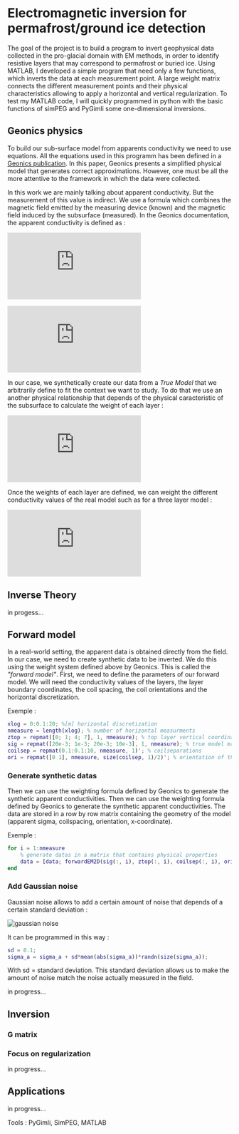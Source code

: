 # Electromagnetic inversion for permafrost/ground ice detection

The goal of the project is to build a program to invert geophysical data collected in the pro-glacial domain with EM methods, in order to identify resistive layers that may correspond to permafrost or buried ice. Using MATLAB, I developed a simple program that need only a few functions, which inverts the data at each measurement point. A large weight matrix connects the different measurement points and their physical characteristics allowing to apply a horizontal and vertical regularization. To test my MATLAB code, I will quickly programmed in python with the basic functions of simPEG and PyGimli some one-dimensional inversions. 

## Geonics physics

To build our sub-surface model from apparents conductivity we need to use equations. All the equations used in this programm has been defined in a [Geonics publication](http://www.geonics.com/pdfs/technicalnotes/tn6.pdf). In this paper, Geonics presents a simplified physical model that generates correct approximations. However, one must be all the more attentive to the framework in which the data were collected. 

In this work we are mainly talking about apparent conductivity. But the measurement of this value is indirect. We use a formula which combines the magnetic field emitted by the measuring device (known) and the magnetic field induced by the subsurface (measured). In the Geonics documentation, the apparent conductivity is defined as :

![sigma_a equation](https://latex.codecogs.com/gif.latex?%5Csigma_a%20%3D%20%5Cfrac%7B4%7D%7B%5Comega%20%5Cmu_0%20s%5E2%7D%20%5Cfrac%7BH_s%7D%7BH_p%7D)

![sigma_ a equation description](https://latex.codecogs.com/gif.latex?%5C%5C%20H_s%20%3D%20%5Ctextrm%7Bsecondary%20magnetic%20fiedl%20at%20the%20reciever%20coil%7D%20%5C%5C%20H_b%20%3D%20%5Ctextrm%7Bprimary%20magnetic%20filed%20at%20the%20reciever%20coil%7D%20%5C%5C%20%5Comega%3D%202%5Cpi%20f%20%5C%5C%20f%20%3D%20%5Ctextrm%7Bfrequency%20%5BHz%5D%7D%5C%5C%20%5Cmu_0%20%3D%20%5Ctextrm%7Bpermeability%20of%20free%20space%7D%5C%5C%20s%20%3D%20%5Ctextrm%7Bintercoil%20spacing%20%5Bm%5D%7D)

In our case, we synthetically create our data from a *True Model* that we arbitrarily define to fit the context we want to study. To do that we use an another physical relationship that depends of the physical caracteristic of the subsurface to calculate the weight of each layer :

![weight function](https://latex.codecogs.com/gif.latex?%5C%5C%20R_V%28z%29%20%3D%20%5Cfrac%7B1%7D%7B%284z%5E2&plus;1%29%5E%7B%5Cfrac%7B1%7D%7B2%7D%7D%7D%5C%5C%20R_H%28z%29%20%3D%20%5Csqrt%7B4z%5E2&plus;1%7D%20-%202z%5C%5C%20%5C%5C%20z%20%3D%20%5Cfrac%7Bz_%7Btop%7D%7D%7Bs%7D%5C%5C%20z_%7Btop%7D%20%3D%20%5Ctextrm%7Bvertical%20coordinate%20of%20the%20top%20of%20the%20layer%7D)

Once the weights of each layer are defined, we can weight the different conductivity values of the real model such as for a three layer model :

![weight tot](https://latex.codecogs.com/gif.latex?%5Csigma_a%20%3D%20%5Csigma_1%5B1-R%28z_1%29%5D%20&plus;%20%5Csigma_2%5BR%28z_1%29-R%28z_2%29%5D%20&plus;%20%5Csigma_3%20R%28z_2%29)

## Inverse Theory

in progess...

## Forward model
In a real-world setting, the apparent data is obtained directly from the field. In our case, we need to create synthetic data to be inverted. We do this using the weight system defined above by Geonics. This is called the *"forward model"*. First, we need to define the parameters of our forward model. We will need the conductivity values of the layers, the layer boundary coordinates, the coil spacing, the coil orientations and the horizontal discretization.

Exemple :
```matlab
xlog = 0:0.1:20; %[m] horizontal discretization
nmeasure = length(xlog); % number of horizontal measurments
ztop = repmat([0; 1; 4; 7], 1, nmeasure); % top layer vertical coordinate
sig = repmat([20e-3; 1e-3; 20e-3; 10e-3], 1, nmeasure); % true model map
coilsep = repmat(0.1:0.1:10, nmeasure, 1)'; % coilseparations
ori = repmat([0 1], nmeasure, size(coilsep, 1)/2)'; % orientation of the dipole (0 = vertical, 1 = horizontal)
```

### Generate synthetic datas
Then we can use the weighting formula defined by Geonics to generate the synthetic apparent conductivities. Then we can use the weighting formula defined by Geonics to generate the synthetic apparent conductivities. The data are stored in a row by row matrix containing the geometry of the model (apparent sigma, coilspacing, orientation, x-coordinate).

Exemple :
```matlab
for i = 1:nmeasure
    % generate datas in a matrix that contains physical properties
    data = [data; forwardEM2D(sig(:, i), ztop(:, i), coilsep(:, i), ori(:, i), xlog(i))];
end
```

### Add Gaussian noise

Gaussian noise allows to add a certain amount of noise that depends of a certain standard deviation :

![gaussian noise](https://wikimedia.org/api/rest_v1/media/math/render/svg/56d469e7d13e0c93f944b159302ab28d1c306fcf)

It can be programmed in this way :

```matlab
sd = 0.1;
sigma_a = sigma_a + sd*mean(abs(sigma_a))*randn(size(sigma_a));
```

With sd = standard deviation. This standard deviation allows us to make the amount of noise match the noise actually measured in the field.


in progress...

## Inversion

### G matrix

### Focus on regularization
in progress...
## Applications

in progress...



Tools : PyGimli, SimPEG, MATLAB
